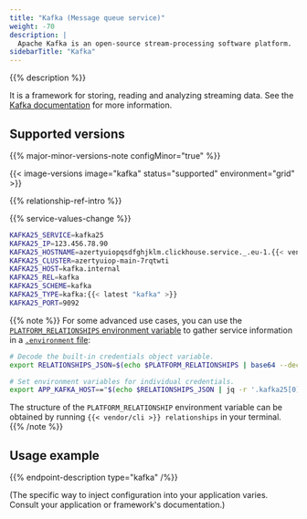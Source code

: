 ```yaml
---
title: "Kafka (Message queue service)"
weight: -70
description: |
  Apache Kafka is an open-source stream-processing software platform.
sidebarTitle: "Kafka"
---
```


{{% description %}}

It is a framework for storing, reading and analyzing streaming data. See the [Kafka documentation](https://kafka.apache.org/documentation) for more information.

## Supported versions

{{% major-minor-versions-note configMinor="true" %}}

{{< image-versions image="kafka" status="supported" environment="grid" >}}

{{% relationship-ref-intro %}}

{{% service-values-change %}}

```bash
KAFKA25_SERVICE=kafka25
KAFKA25_IP=123.456.78.90
KAFKA25_HOSTNAME=azertyuiopqsdfghjklm.clickhouse.service._.eu-1.{{< vendor/urlraw "hostname" >}}
KAFKA25_CLUSTER=azertyuiop-main-7rqtwti
KAFKA25_HOST=kafka.internal
KAFKA25_REL=kafka
KAFKA25_SCHEME=kafka
KAFKA25_TYPE=kafka:{{< latest "kafka" >}}
KAFKA25_PORT=9092
```

{{% note %}}
For some advanced use cases, you can use the [`PLATFORM_RELATIONSHIPS` environment variable](/development/variables/use-variables.md#use-provided-variables)
to gather service information in a [`.environment` file](/development/variables/set-variables.md#use-env-files):

```bash {location=".environment"}
# Decode the built-in credentials object variable.
export RELATIONSHIPS_JSON=$(echo $PLATFORM_RELATIONSHIPS | base64 --decode)

# Set environment variables for individual credentials.
export APP_KAFKA_HOST=="$(echo $RELATIONSHIPS_JSON | jq -r '.kafka25[0].host')"
```

The structure of the `PLATFORM_RELATIONSHIP` environment variable can be obtained by running `{{< vendor/cli >}} relationships` in your terminal.
{{% /note %}}

## Usage example

{{% endpoint-description type="kafka" /%}}

(The specific way to inject configuration into your application varies. Consult your application or framework's documentation.)
